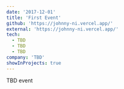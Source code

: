 ```yaml
---
date: '2017-12-01'
title: 'First Event'
github: 'https://johnny-ni.vercel.app/'
external: 'https://johnny-ni.vercel.app/'
tech:
  - TBD
  - TBD
  - TBD
company: 'TBD'
showInProjects: true
---
```


TBD event
